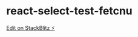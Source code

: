 # react-select-test-fetcnu

[Edit on StackBlitz ⚡️](https://stackblitz.com/edit/react-select-test-fetcnu)